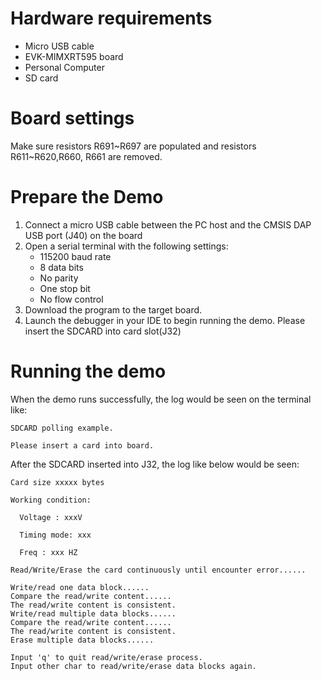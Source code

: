 Hardware requirements
=====================
- Micro USB cable
- EVK-MIMXRT595 board
- Personal Computer
- SD card

Board settings
============
Make sure resistors R691~R697 are populated and resistors R611~R620,R660, R661 are removed.

Prepare the Demo
===============
1.  Connect a micro USB cable between the PC host and the CMSIS DAP USB port (J40) on the board
2.  Open a serial terminal with the following settings:
    - 115200 baud rate
    - 8 data bits
    - No parity
    - One stop bit
    - No flow control
3.  Download the program to the target board.
4.  Launch the debugger in your IDE to begin running the demo.
Please insert the SDCARD into card slot(J32)

Running the demo
===============
When the demo runs successfully, the log would be seen on the terminal like:
~~~~~~~~~~~~~~~~~~~~~~~~~~~~~~~~~~~~~~~~~~~~~~~~~~~~~~~~~~~~~~~~~~~~~~~~~~~~~~~~~~
SDCARD polling example.

Please insert a card into board.
~~~~~~~~~~~~~~~~~~~~~~~~~~~~~~~~~~~~~~~~~~~~~~~~~~~~~~~~~~~~~~~~~~~~~~~~~~~~~~~~~~
After the SDCARD inserted into J32, the log like below would be seen:
~~~~~~~~~~~~~~~~~~~~~~~~~~~~~~~~~~~~~~~~~~~~~~~~~~~~~~~~~~~~~~~~~~~~~~~~~~~~~~~~~~~
Card size xxxxx bytes

Working condition:

  Voltage : xxxV

  Timing mode: xxx

  Freq : xxx HZ

Read/Write/Erase the card continuously until encounter error......

Write/read one data block......
Compare the read/write content......
The read/write content is consistent.
Write/read multiple data blocks......
Compare the read/write content......
The read/write content is consistent.
Erase multiple data blocks......

Input 'q' to quit read/write/erase process.
Input other char to read/write/erase data blocks again.
~~~~~~~~~~~~~~~~~~~~~~~~~~~~~~~~~~~~~~~~~~~~~~~~~~~~~~~~~~~~~~~~~~~~~~~~~~~~~~~~~~~~~
